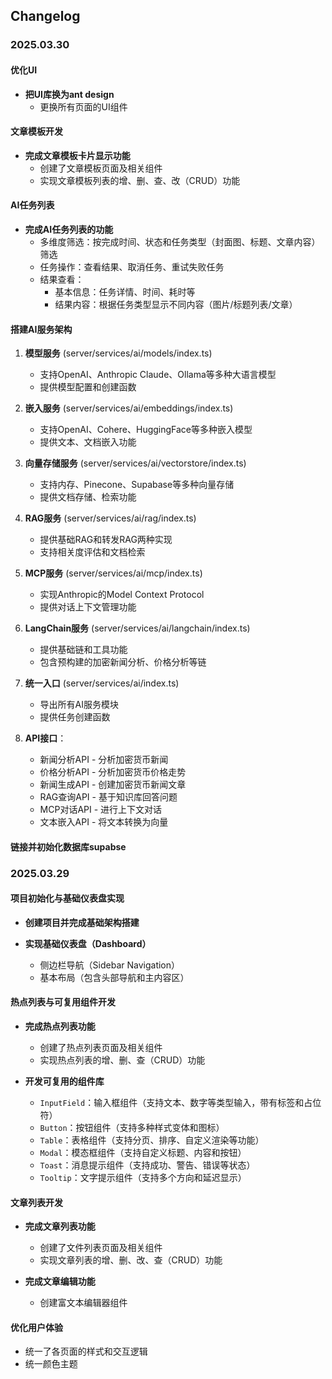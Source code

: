  ## Changelog  

### 2025.03.30

#### 优化UI 
- **把UI库换为ant design**  
  - 更换所有页面的UI组件

#### 文章模板开发  
- **完成文章模板卡片显示功能**  
  - 创建了文章模板页面及相关组件  
  - 实现文章模板列表的增、删、查、改（CRUD）功能  

#### AI任务列表
- **完成AI任务列表的功能**  
  - 多维度筛选：按完成时间、状态和任务类型（封面图、标题、文章内容）筛选
  - 任务操作：查看结果、取消任务、重试失败任务
  - 结果查看：
    - 基本信息：任务详情、时间、耗时等
    - 结果内容：根据任务类型显示不同内容（图片/标题列表/文章）

#### 搭建AI服务架构

1. **模型服务** (server/services/ai/models/index.ts)
   - 支持OpenAI、Anthropic Claude、Ollama等多种大语言模型
   - 提供模型配置和创建函数

2. **嵌入服务** (server/services/ai/embeddings/index.ts)
   - 支持OpenAI、Cohere、HuggingFace等多种嵌入模型
   - 提供文本、文档嵌入功能

3. **向量存储服务** (server/services/ai/vectorstore/index.ts)
   - 支持内存、Pinecone、Supabase等多种向量存储
   - 提供文档存储、检索功能

4. **RAG服务** (server/services/ai/rag/index.ts)
   - 提供基础RAG和转发RAG两种实现
   - 支持相关度评估和文档检索

5. **MCP服务** (server/services/ai/mcp/index.ts)
   - 实现Anthropic的Model Context Protocol
   - 提供对话上下文管理功能

6. **LangChain服务** (server/services/ai/langchain/index.ts)
   - 提供基础链和工具功能
   - 包含预构建的加密新闻分析、价格分析等链

7. **统一入口** (server/services/ai/index.ts)
   - 导出所有AI服务模块
   - 提供任务创建函数

8. **API接口**：
   - 新闻分析API - 分析加密货币新闻
   - 价格分析API - 分析加密货币价格走势
   - 新闻生成API - 创建加密货币新闻文章
   - RAG查询API - 基于知识库回答问题
   - MCP对话API - 进行上下文对话
   - 文本嵌入API - 将文本转换为向量

#### 链接并初始化数据库supabse


### 2025.03.29
#### 项目初始化与基础仪表盘实现  
- **创建项目并完成基础架构搭建**  

- **实现基础仪表盘（Dashboard）**  
  - 侧边栏导航（Sidebar Navigation）  
  - 基本布局（包含头部导航和主内容区）  

#### 热点列表与可复用组件开发  
- **完成热点列表功能**  
  - 创建了热点列表页面及相关组件  
  - 实现热点列表的增、删、查（CRUD）功能  

- **开发可复用的组件库**  
  - `InputField`：输入框组件（支持文本、数字等类型输入，带有标签和占位符）  
  - `Button`：按钮组件（支持多种样式变体和图标）  
  - `Table`：表格组件（支持分页、排序、自定义渲染等功能）  
  - `Modal`：模态框组件（支持自定义标题、内容和按钮）  
  - `Toast`：消息提示组件（支持成功、警告、错误等状态）  
  - `Tooltip`：文字提示组件（支持多个方向和延迟显示）

#### 文章列表开发  
- **完成文章列表功能**  
  - 创建了文件列表页面及相关组件  
  - 实现文章列表的增、删、改、查（CRUD）功能  

- **完成文章编辑功能**  
  - 创建富文本编辑器组件  

#### 优化用户体验
- 统一了各页面的样式和交互逻辑
- 统一颜色主题 